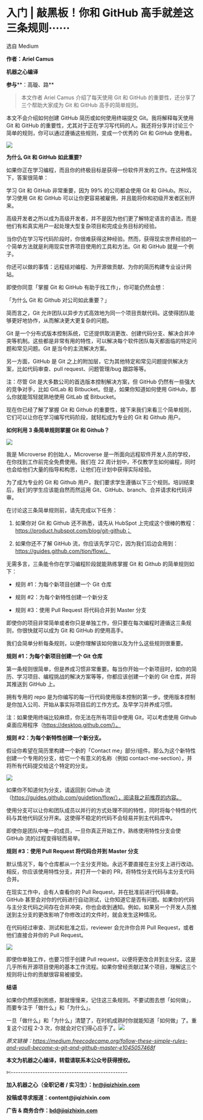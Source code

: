 # 入门 | 敲黑板！你和 GitHub 高手就差这三条规则······

选自 Medium

**作者：Ariel Camus**

**机器之心编译**

**参与****：高璇、路**

> 本文作者 Ariel Camus 介绍了每天使用 Git 和 GitHub 的重要性，还分享了三个帮助大家成为 Git 和 GitHub 高手的简单规则。

本文不会介绍如何创建 GitHub 简历或如何使用终端提交 Git。我将解释每天使用 Git 和 GitHub 的重要性，尤其对于正在学习写代码的人。我还将分享并讨论三个简单的规则，你可以通过遵循这些规则，变成一个优秀的 Git 和 GitHub 使用者。

![](img/14c008bd389a20c66b9e772dc8f36574-fs8.png)

**为什么 Git 和 GitHub 如此重要?**

如果你正在学习编程，而且你的终极目标是获得一份软件开发的工作。在这种情况下，答案很简单：

学习 Git 和 GitHub 非常重要，因为 99% 的公司都会使用 Git 和 GiHub。所以，学习使用 Git 和 GitHub 可以让你更容易被雇佣，并且能将你和初级开发者区别开来。

高级开发者之所以成为高级开发者，并不是因为他们更了解特定语言的语法，而是他们有和真实用户一起处理大型复杂项目和完成业务目标的经验。

当你仍在学习写代码阶段时，你很难获得这种经验。然而，获得现实世界经验的一个简单方法就是利用现实世界项目使用的工具和方法。Git 和 GitHub 就是一个例子。

你还可以做的事情：远程结对编程、为开源做贡献、为你的简历构建专业设计网站。

即使你同意「掌握 Git 和 GitHub 有助于找工作」，你可能仍然会想：

「为什么 Git 和 Github 对公司如此重要？」

简而言之，Git 允许团队以异步方式高效地为同一个项目贡献代码。这使得团队能够更好地协作，从而解决更大更复杂的问题。

Git 是一个分布式版本控制系统，它还提供取消更改、创建代码分支、解决合并冲突等机制。这些都是非常有用的特性，可以解决每个软件团队每天都面临的特定问题和常见问题。Git 是当今的主流解决方案。

另一方面，GitHub 是 Git 之上的附加层，它为其他特定和常见问题提供解决方案，比如代码审查、pull request、问题管理/bug 跟踪等等。

注：尽管 Git 是大多数公司的首选版本控制解决方案，但 GitHub 仍然有一些强大的竞争对手，比如 GitLab 和 Bitbucket。但是，如果你知道如何使用 GitHub，那么你就能驾轻就熟地使用 GitLab 或 Bitbucket。

现在你已经了解了掌握 Git 和 Github 的重要性，接下来我们来看三个简单规则，它们可以让你在学习编写代码阶段，就轻松成为专业的 Git 和 Github 用户。

**如何利用 3 条简单规则掌握 Git 和 Github？**

![](img/5fb51cd39f10ea8d0b16448915b74ee3-fs8.png)

我是 Microverse 的创始人，Microverse 是一所面向远程软件开发人员的学校，在你找到工作前完全免费使用。我们在 22 周计划中，不仅教学生如何编程，同时也会给他们大量的指导和构思，让他们在计划中获得实际经验。

为了成为专业的 Git 和 Github 用户，我们要求学生遵循以下三个规则。培训结束后，我们的学生应该能自然而然运用 Git、GitHub、branch、合并请求和代码评审。

在讨论这三条简单规则前，请先完成以下任务：

1.  如果你对 Git 和 Github 还不熟悉，请先从 HubSpot 上完成这个很棒的教程：https://product.hubspot.com/blog/git-github；

2.  如果你还不了解 GitHub 流，你应该先学习它，因为我们后边会用到：https://guides.github.com/tion/flow/。

无需多言，三条能令你在学习编程阶段就能熟练掌握 Git 和 Github 的简单规则如下：

*   规则 #1：为每个新项目创建一个 Git 仓库

*   规则 #2：为每个新特性创建一个新分支

*   规则 #3：使用 Pull Request 将代码合并到 Master 分支

即使你的项目非常简单或者你只是单独工作，但只要在每次编程时遵循这三条规则，你很快就可以成为 Git 和 GitHub 的使用高手。

我们会简单分析每条规则，以便你理解该如何做以及为什么这些规则很重要。

**规则 #1：为每个新项目创建一个 Git 仓库**

第一条规则很简单，但是养成习惯非常重要。每当你开始一个新项目时，如你的简历、学习项目、编程挑战的解决方案等等，你都应该创建一个新的 Git 仓库，并将其推送到 GitHub 上。

拥有专用的 repo 是为你编写的每一行代码使用版本控制的第一步。使用版本控制是你加入公司、开始从事实际项目后的工作方式。及早学习并养成习惯。

注：如果使用终端比较麻烦，你无法在所有项目中使用 Git，可以考虑使用 Github 桌面应用程序（https://desktop.github.com/）。

**规则 #2：为每个新特性创建一个新分支。**

假设你希望在简历里构建一个新的「Contact me」部分/组件。那么为这个新特性创建一个专用的分支，给它一个有意义的名称（例如 contact-me-section），并将所有代码提交给这个特定的分支。

![](img/806dda392f31f88f04dbae457b626f02-fs8.png)

如果你不知道何为分支，请返回到 Github 流（https://guides.github.com/guidetion/flow/），阅读我之前推荐的内容。

使用分支可以让你和团队成员以并行的方式处理不同的特性，同时将每个特性的代码与其他代码区分开来。这使得不稳定的代码不会轻易并到主代码库中。

即使你是团队中唯一的成员，一旦你真正开始工作，熟练使用特性分支会使 GitHub 流的过程变得轻而易举。

**规则 #3：使用 Pull Request 将代码合并到 Master 分支**

默认情况下，每个仓库都从一个主分支开始。永远不要直接在主分支上进行改动。相反，你应该使用特性分支，并打开一个新的 PR，将特性分支代码与主分支代码合并。

在现实工作中，会有人查看你的 Pull Request，并在批准前进行代码审查。GitHub 甚至会对你的代码进行自动测试，让你知道它是否有问题。如果你的代码与主分支代码之间存在合并冲突，你也会收到通知。例如，如果另一个开发人员推送到主分支的更改影响了你修改过的文件时，就会发生这种情况。

在代码经过审查、测试和批准之后，reviewer 会允许你合并 Pull Request，或者他们直接合并你的 Pull Request。

![](img/1cfc6e6ace43e991ba26014ba301f99d-fs8.png)

即使你单独工作，也要习惯于创建 Pull request，以便将更改合并到主分支。这是几乎所有开源项目使用的基本工作流程。如果你曾经贡献过某个项目，理解这三个规则将让你的贡献很容易被接受。

**结语**

如果你仍然感到困惑，那就慢慢来，记住这三条规则。不要试图去想「如何做」，而要专注于「做什么」和「为什么」。

一旦「做什么」和「为什么」清楚了，在时机成熟时你就能知道「如何做」了。重复这个过程 2-3 次，你就会对它们得心应手了。*![](img/2d1c94eb4a4ba15f356c96c72092e02b-fs8.png)*

*原文链接：https://medium.freecodecamp.org/follow-these-simple-rules-and-youll-become-a-git-and-github-master-e1045057468f*

****本文为机器之心编译，**转载请联系本公众号获得授权****。**

✄------------------------------------------------

**加入机器之心（全职记者 / 实习生）：hr@jiqizhixin.com**

**投稿或寻求报道：**content**@jiqizhixin.com**

**广告 & 商务合作：bd@jiqizhixin.com**